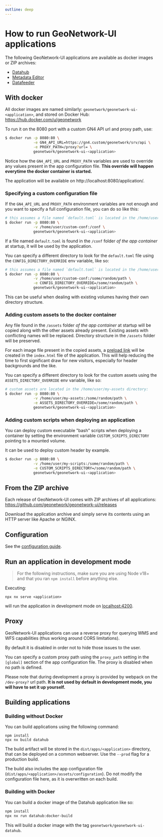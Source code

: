 ```yaml
---
outline: deep
---
```


# How to run GeoNetwork-UI applications

The following GeoNetwork-UI applications are available as docker images or ZIP archives:

- [Datahub](../apps/datahub)
- [Metadata Editor](../apps/editor)
- [Datafeeder](../apps/datafeeder)

## With docker

All docker images are named similarly: `geonetwork/geonetwork-ui-<application>`, and stored on Docker Hub: https://hub.docker.com/u/geonetwork

To run it on the 8080 port with a custom GN4 API url and proxy path, use:

```bash
$ docker run -p 8080:80 \
             -e GN4_API_URL=https://gn4.custom/geonetwork/srv/api \
             -e PROXY_PATH=/proxy?url= \
             geonetwork/geonetwork-ui-<application>
```

Notice how the `GN4_API_URL` and `PROXY_PATH` variables are used to override any values present in the app configuration file.
**This override will happen everytime the docker container is started.**

The application will be available on http://localhost:8080/application/.

### Specifying a custom configuration file

If the `GN4_API_URL` and `PROXY_PATH` environment variables are not enough and you want to specify a full configuration file,
you can do so like this:

```bash
# this assumes a file named `default.toml` is located in the /home/user/custom-conf directory:
$ docker run -p 8080:80 \
             -v /home/user/custom-conf:/conf \
             geonetwork/geonetwork-ui-<application>
```

If a file named `default.toml` is found in the `/conf` folder _of the app container_ at startup, it will be used by the application.

You can specify a different directory to look for the `default.toml` file using the `CONFIG_DIRECTORY_OVERRIDE` env variable, like so:

```bash
# this assumes a file named `default.toml` is located in the /home/user/custom-conf directory:
$ docker run -p 8080:80 \
             -v /home/user/custom-conf:/some/random/path \
             -e CONFIG_DIRECTORY_OVERRIDE=/some/random/path \
             geonetwork/geonetwork-ui-<application>
```

This can be useful when dealing with existing volumes having their own directory structure.

### Adding custom assets to the docker container

Any file found in the `/assets` folder _of the app container_ at startup will be copied along with the other assets already present. Existing assets with conflicting names will be
replaced. Directory structure in the `/assets` folder will be preserved.

For each image file present in the copied assets, a [preload link](https://developer.mozilla.org/en-US/docs/Web/HTML/Link_types/preload) will be created in the `index.html` file of the application. This will help reducing the
time to first significant draw for new visitors, especially for header backgrounds and the like.

You can specify a different directory to look for the custom assets using the `ASSETS_DIRECTORY_OVERRIDE` env variable, like so:

```bash
# custom assets are located in the /home/user/my-assets directory:
$ docker run -p 8080:80 \
             -v /home/user/my-assets:/some/random/path \
             -e ASSETS_DIRECTORY_OVERRIDE=/some/random/path \
             geonetwork/geonetwork-ui-<application>
```

### Adding custom scripts when deploying an application

You can deploy custom executable "bash" scripts when deploying a container by setting the environment variable `CUSTOM_SCRIPTS_DIRECTORY` pointing to a mounted volume.

It can be used to deploy custom header by example.

```bash
$ docker run -p 8080:80 \
             -v /home/user/my-scripts:/some/random/path \
             -e CUSTOM_SCRIPTS_DIRECTORY=/some/random/path \
             geonetwork/geonetwork-ui-<application>
```

## From the ZIP archive

Each release of GeoNetwork-UI comes with ZIP archives of all applications: https://github.com/geonetwork/geonetwork-ui/releases

Download the application archive and simply serve its contents using an HTTP server like Apache or NGINX.

## Configuration

See the [configuration guide](./configure.md).

## Run an application in development mode

> For the following instructions, make sure you are using Node v18+ and that you ran `npm install` before anything else.

Executing:

```
npx nx serve <application>
```

will run the application in development mode on [localhost:4200](http://localhost:4200/).

## Proxy

GeoNetwork-UI applications can use a reverse proxy for querying WMS and WFS capabilities (thus working around CORS limitations).

By default it is disabled in order not to hide those issues to the user.

You can specify a custom proxy path using the `proxy_path` setting in the `[global]` section of the app configuration file. The proxy is disabled when
no path is defined.

Please note that during development a proxy is provided by webpack on the `/dev-proxy?` url path. **It is
not used by default in development mode, you will have to set it up yourself.**

## Building applications

### Building without Docker

You can build applications using the following command:

```shell script
npm install
npx nx build datahub
```

The build artifact will be stored in the `dist/apps/<application>` directory, that can be deployed on a common webserver. Use the `--prod` flag for a production build.

The build also includes the app configuration file (`dist/apps/<application>/assets/configuration`). Do not modify the configuration file here, as it is overwritten on each build.

### Building with Docker

You can build a docker image of the Datahub application like so:

```bash
npm install
npx nx run datahub:docker-build
```

This will build a docker image with the tag `geonetwork/geonetwork-ui-datahub`.
